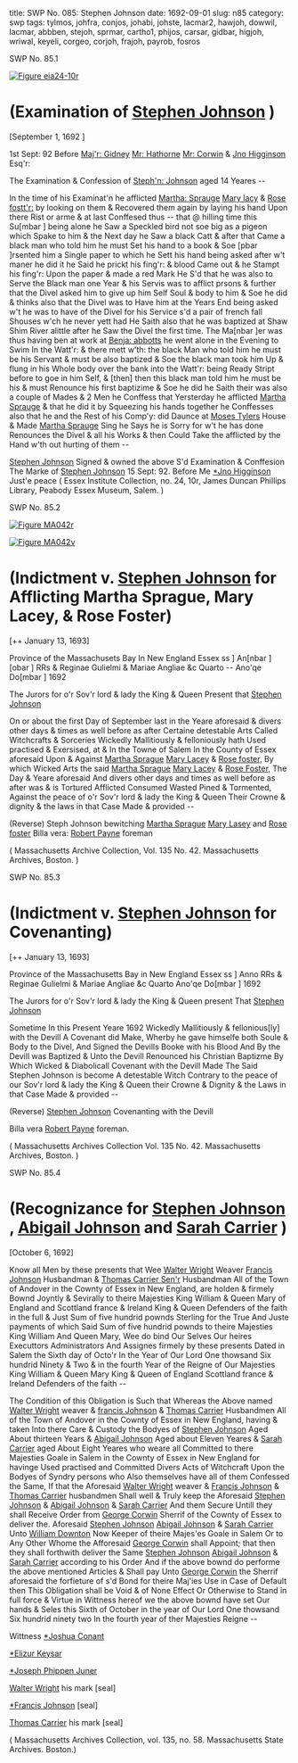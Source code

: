 title: SWP No. 085: Stephen Johnson
date: 1692-09-01
slug: n85
category: swp
tags: tylmos, johfra, conjos, johabi, johste, lacmar2, hawjoh, dowwil, lacmar, abbben, stejoh, sprmar, cartho1, phijos, carsar, gidbar, higjoh, wriwal, keyeli, corgeo, corjoh, frajoh, payrob, fosros




<div markdown class="doc" id="n85.1">

<div class="doc_id">SWP No. 85.1</div>



<span markdown class="figure">[![Figure eia24-10r](archives/essex/eia/gifs/eia24-10r.gif)](archives/essex/eia/large/eia24-10r.jpg)</span>


# (Examination of [Stephen Johnson](/tag/stejoh.html) )

[September 1, 1692 ]

 1st Sept: 92  Before [Maj'r: Gidney](/tag/gidbar.html) [Mr: Hathorne](/tag/hawjoh.html) [Mr: Corwin](/tag/corjoh.html) & [Jno Higginson](/tag/higjoh.html) Esq'r:

The Examination & Confession of [Steph'n: Johnson](/tag/johste.html) aged 14 Yeares --

In the time of his Examinat'n he afflicted [Martha: Sprauge](/tag/sprmar.html) [Mary lacy](/tag/lacmar2.html) & [Rose fostt'r:](/tag/fosros.html) by looking on them & Recovered them again by laying his hand Upon there Rist or arme & at last Conffesed thus -- that @ hilling time this Su[mbar ] being alone he Saw a Speckled bird not soe big as a pigeon which Spake to him & the Next day he Saw a black Catt & after that Came a black man who told him he must Set his hand to a book & Soe [pbar ]rsented him a Single paper to which he Sett his hand being asked after w't maner he did it he Said he prickt his fing'r: & blood Came out & he Stampt his fing'r: Upon the paper & made a red Mark He S'd that he was also to Serve the Black man one Year & his Servis was to afflict prsons & further that the Divel asked him to give up him Self Soul & body to him & Soe he did & thinks also that the Divel was to Have him at the Years End being asked w't he was to have of the Divel for his Service s'd a pair of french fall Shouses w'ch he never yett had He Saith also that he was baptized at Shaw Shim River alittle after he Saw the Divel the first time. The Ma[nbar ]er was thus having ben at work at [Benja: abbotts](/tag/abbben.html) he went alone in the Evening to Swim In the Watt'r: & there mett w'th: the black Man who told him he must be his Servant & must be also baptized & Soe the black man took him Up & flung in his Whole body over the bank into the Watt'r: being Ready Stript before to goe in him Self, & [then] then this black man told him he must be his & must Renounce his first baptizime & Soe he did he Saith their was also a couple of Mades & 2 Men he Conffess that Yersterday he afflicted [Martha Sprauge](/tag/sprmar.html) & that he did it by Squeezing his hands together he Conffesses also that he and the Rest of his Comp'y:  did Daunce at [Moses Tylers](/tag/tylmos.html) House & Made [Martha Sprauge](/tag/sprmar.html) Sing he Says he is Sorry for w't he has done Renounces the Divel & all his Works & then Could Take the afflicted by the Hand w'th out hurting of them --

[Stephen Johnson](/tag/johste.html) Signed & owned the above S'd Examination & Conffesion
The Marke of [Stephen Johnson](/tag/johste.html) 15 Sept: 92.  Before Me [*Jno Higginson](/tag/higjoh.html) Just'e peace ( Essex Institute Collection, no. 24, 10r, James Duncan Phillips Library, Peabody Essex Museum, Salem. )

</div>



<div markdown class="doc" id="n85.2">

<div class="doc_id">SWP No. 85.2</div>



<span markdown class="figure">[![Figure MA042r](archives/MA135/small/MA042r.jpg)](archives/MA135/large/MA042r.jpg)</span>



<span markdown class="figure">[![Figure MA042v](archives/MA135/small/MA042v.jpg)](archives/MA135/large/MA042v.jpg)</span>


# (Indictment v. [Stephen Johnson](/tag/johste.html) for Afflicting Martha Sprague, Mary Lacey, & Rose Foster)

[++ January 13, 1693]

Province of the Massachusets Bay In New England Essex ss ] An[nbar ][obar ] RRs & Reginae Gulielmi & Mariae Angliae &c Quarto -- Ano'qe Do[mbar ] 1692 

The Jurors for o'r Sov'r lord & lady the King & Queen Present that [Stephen Johnson](/tag/johste.html)

On or about the first Day of September last in the Yeare aforesaid & divers other days & times as well before as after Certaine detestable Arts Called Witchcrafts & Sorceries Wickedly Mallitiously & felloniously hath Used practised & Exersised, at & In the Towne of Salem In the County of Essex aforesaid Upon & Against [Martha Sprague](/tag/sprmar.html) [Mary Lacey](/tag/lacmar2.html) & [Rose foster,](/tag/fosros.html) By which Wicked Arts the said [Martha Sprague](/tag/sprmar.html) [Mary Lacey](/tag/lacmar2.html) & [Rose Foster,](/tag/fosros.html) The Day & Yeare aforesaid And divers other days and times as well before as after was & is Tortured Afflicted Consumed Wasted Pined & Tormented, Against the peace of o'r Sov'r lord & lady the King & Queen Their Crowne & dignity & the laws in that Case Made & provided --

(Reverse) Steph Johnson bewitching [Martha Sprague](/tag/sprmar.html) [Mary Lasey](/tag/lacmar.html) and [Rose foster](/tag/fosros.html) Billa vera: [Robert Payne](/tag/payrob.html) foreman

( Massachusetts Archive Collection, Vol. 135 No. 42. Massachusetts Archives, Boston. )


</div>



<div markdown class="doc" id="n85.3">

<div class="doc_id">SWP No. 85.3</div>


# (Indictment v. [Stephen Johnson](/tag/johste.html) for Covenanting)

[++ January 13, 1693]

Province of the Massachusetts Bay in New England Essex ss ] Anno RRs & Reginae Gulielmi & Mariae Angliae &c Quarto Ano'qe Do[mbar ] 1692 

The Jurors for o'r Sov'r lord & lady the King & Queen present That [Stephen Johnson](/tag/johste.html)

Sometime In this Present Yeare 1692 Wickedly Mallitiously & fellonious[ly] with the Devill A Covenant did Make, Wherby he gave himselfe both Soule & Body to the Divel, And Signed the Devills Booke with his Blood And By the Devill was Baptized & Unto the Devill Renounced his Christian Baptizme By Which Wicked & Diabolicall Covenant with the Devill Made The Said Stephen Johnson is become A detestable Witch Contrary to the peace of our Sov'r lord & lady the King & Queen their Crowne & Dignity & the Laws in that Case Made & provided --

(Reverse) [Stephen Johnson](/tag/johste.html) Covenanting with the Devill

Billa vera [Robert Payne](/tag/payrob.html) foreman.

( Massachusetts Archives Collection Vol. 135 No. 42. Massachusetts Archives, Boston. )


</div>



<div markdown class="doc" id="n85.4">

<div class="doc_id">SWP No. 85.4</div>


# (Recognizance for [Stephen Johnson](/tag/johste.html) , [Abigail Johnson](/tag/johabi.html) and [Sarah Carrier](/tag/carsar.html) )

[October 6, 1692]

Know all Men by these presents that Wee [Walter Wright](/tag/wriwal.html) Weaver [Francis Johnson](/tag/johfra.html) Husbandman & [Thomas Carrier Sen'r](/tag/cartho1.html) Husbandman All of the Town of Andover in the Cownty of Essex in New England, are holden & firmely Bownd Joyntly & Sevirally to theire Majesties King William & Queen Mary of England and Scottland france & Ireland King & Queen Defenders of the faith in the full & Just Sum of five hundrid pownds Sterling for the True And Juste payments of which Said Sum of five hundrid pownds to theire Majesties King William And Queen Mary, Wee do bind Our Selves Our heires Executtors Administrators And Assignes firmely by these presents Dated in  Salem the Sixth day of Octo'r In the Year of Our Lord One thowsand Six hundrid Ninety & Two  & in the fourth Year of the Reigne of Our Majesties King William & Queen Mary King & Queen of England Scottland france & Ireland Defenders of the faith --

The Condition of this Obligation is Such that Whereas the Above named [Walter Wright](/tag/wriwal.html) weaver & [francis Johnson](/tag/johfra.html) & [Thomas Carrier](/tag/cartho1.html) Husbandmen All of the Town of Andover in the Cownty of Essex in New England, having & taken Into there Care & Custody the Bodyes of [Stephen Johnson](/tag/johste.html) Aged About thirteen Years & [Abigail Johnson](/tag/johabi.html) Aged about Eleven Yeares & [Sarah Carrier](/tag/carsar.html) aged About Eight Yeares who weare all Committed to there Majesties Goale in Salem in the Cownty of Essex in New England for havinge Used practised and Committed Divers Acts of Witchcraft Upon the Bodyes of Syndry persons who Also themselves have all of them Confessed the Same, If that the Aforesaid [Walter Wright](/tag/wriwal.html) weaver & [Francis Johnson](/tag/frajoh.html) & [Thomas Carrier](/tag/cartho1.html) husbandmen Shall well & Truly keep the Aforesaid [Stephen Johnson](/tag/johste.html) & [Abigail Johnson](/tag/johabi.html) & [Sarah Carrier](/tag/carsar.html) And them Secure Untill they shall Receive Order from [George Corwin](/tag/corgeo.html) Sherrif of the Cownty of Essex to deliver the. Aforesaid [Stephen Johnson](/tag/johste.html) [Abigail Johnson](/tag/johabi.html) & [Sarah Carrier](/tag/carsar.html) Unto [William Downton](/tag/dowwil.html) Now Keeper of theire Majes'es Goale in Salem Or to Any Other Whome the Afforesaid [George Corwin](/tag/corgeo.html) shall Appoint; that then they shall forthwith deliver the Same [Stephen Johnson](/tag/johste.html) [Abigail Johnson](/tag/johabi.html) & [Sarah Carrier](/tag/carsar.html) according to his Order And if the above bownd do performe the above mentioned Articles & Shall pay Unto [George Corwin](/tag/corgeo.html) the Sherrif aforesaid the forfieture of s'd Bond for theire Maj'ies Use in Case of Default then This Obligation shall be Void & of None Effect Or Otherwise to Stand in full force & Virtue in Wittness hereof we the above bownd have set Our hands & Seles this Sixth of October in the year of Our Lord One thowsand Six hundrid ninety two In the fourth year of ther Majesties Reigne --

Wittness [*Joshua Conant](/tag/conjos.html) 

[*Elizur Keysar](/tag/keyeli.html)

[*Joseph Phippen Juner](/tag/phijos.html)

[Walter Wright](/tag/wriwal.html) his mark  [seal]

[*Francis Johnson](/tag/johfra.html) [seal]

[Thomas Carrier](/tag/cartho1.html) his mark [seal]



( Massachusetts Archives Collection, vol. 135, no. 58. Massachusetts State Archives. Boston.)


</div>

